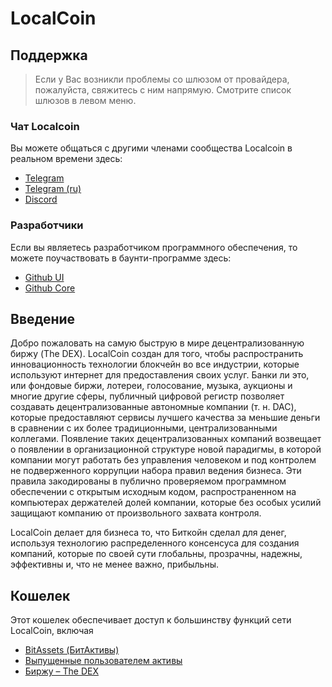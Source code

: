 # LocalCoin

## Поддержка

> Если у Вас возникли проблемы со шлюзом от провайдера, пожалуйста, свяжитесь с ним напрямую. Смотрите список шлюзов в левом меню.

### Чат Localcoin

Вы можете общаться с другими членами сообщества Localcoin в реальном времени здесь:

- [Telegram](https://t.me/LocalCoinIS)
- [Telegram (ru)](https://t.me/LocalCoinRU)
- [Discord](https://discord.gg/GsjQfAJ)

### Разработчики

Если вы являетесь разработчиком программного обеспечения, то можете поучаствовать в баунти-программе здесь:

- [Github UI](https://github.com/localcoinis/localcoin-ui)
- [Github Core](https://github.com/localcoinis/localcoin-core)

## Введение

Добро пожаловать на самую быструю в мире децентрализованную биржу (The DEX). LocalCoin создан для того, чтобы распространить инновационность технологии блокчейн во все индустрии, которые используют интернет для предоставления своих услуг. Банки ли это, или фондовые биржи, лотереи, голосование, музыка, аукционы и многие другие сферы, публичный цифровой регистр позволяет создавать децентрализованные автономные компании (т. н. DAC), которые предоставляют сервисы лучшего качества за меньшие деньги в сравнении с их более традиционными, централизованными коллегами. Появление таких децентрализованных компаний возвещает о появлении в организационной структуре новой парадигмы, в которой компании могут работать без управления человеком и под контролем не подверженного коррупции набора правил ведения бизнеса. Эти правила закодированы в публично проверяемом программном обеспечении с открытым исходным кодом, распространенном на компьютерах держателей долей компании, которые без особых усилий защищают компанию от произвольного захвата контроля.

LocalCoin делает для бизнеса то, что Биткойн сделал для денег, используя технологию распределенного консенсуса для создания компаний, которые по своей сути глобальны, прозрачны, надежны, эффективны и, что не менее важно, прибыльны.

## Кошелек

Этот кошелек обеспечивает доступ к большинству функций сети LocalCoin, включая

- [BitAssets (БитАктивы)](/help/assets/mpa)
- [Выпущенные пользователем активы](/help/assets/uia)
- [Биржу – The DEX](/help/dex/introduction)
